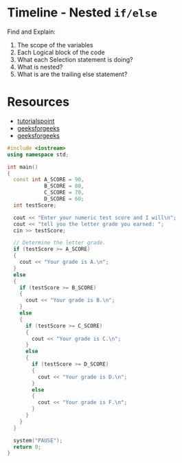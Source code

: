 # Timeline - Nested `if/else`

Find and Explain:
1. The scope of the variables
2. Each Logical block of the code
3. What each Selection statement is doing?
4. What is nested?
5. What is are the trailing else statement?

# Resources
- [tutorialspoint](https://www.tutorialspoint.com/cplusplus/cpp_decision_making.htm)
- [geeksforgeeks](https://www.geeksforgeeks.org/decision-making-c-c-else-nested-else/)
- [geeksforgeeks](https://www.geeksforgeeks.org/execute-else-statements-cc-simultaneously/)

```c++
#include <iostream>
using namespace std;

int main()
{
  const int A_SCORE = 90,
            B_SCORE = 80,
            C_SCORE = 70,
            D_SCORE = 60;
  int testScore;

  cout << "Enter your numeric test score and I will\n";
  cout << "tell you the letter grade you earned: ";
  cin >> testScore;

  // Determine the letter grade.
  if (testScore >= A_SCORE)
  {
    cout << "Your grade is A.\n";
  }
  else
  {
    if (testScore >= B_SCORE)
    {
      cout << "Your grade is B.\n";
    }
    else
    {
      if (testScore >= C_SCORE)
      {
        cout << "Your grade is C.\n";
      }
      else
      {
        if (testScore >= D_SCORE)
        {
          cout << "Your grade is D.\n";
        }
        else
        {
          cout << "Your grade is F.\n";
        }
      }
    }
  }

  system("PAUSE");
  return 0;
}
```
